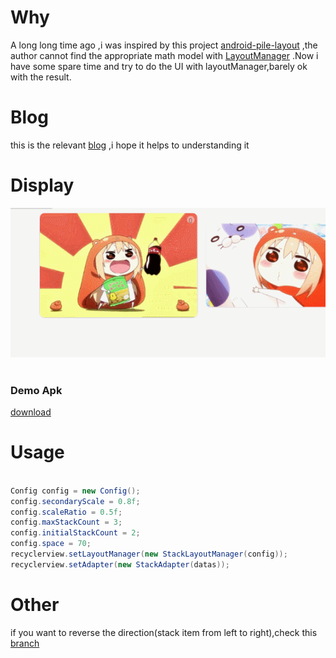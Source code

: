 # Why
A long long time ago ,i was inspired by this project [android-pile-layout](https://github.com/xmuSistone/android-pile-layout) ,the author cannot find the appropriate math model with [LayoutManager](https://github.com/HirayClay/StackLayoutManager/blob/master/app/src/main/java/com/hirayclay/StackLayoutManager.java) .Now i have some spare time and try to do the UI with layoutManager,barely ok with the result.</br>

# Blog
this is the relevant [blog](http://blog.csdn.net/u014296305/article/details/73496017) ,i hope it helps to understanding it</br>

# Display
<img src="static/art_new.gif"/>
<img src="static/stackmanager3.gif" width="0px" height="0px"/></br>

### Demo Apk
[download](static/app.apk)

# Usage
```java

Config config = new Config();
config.secondaryScale = 0.8f;
config.scaleRatio = 0.5f;
config.maxStackCount = 3;
config.initialStackCount = 2;
config.space = 70;
recyclerview.setLayoutManager(new StackLayoutManager(config));
recyclerview.setAdapter(new StackAdapter(datas));

```

# Other
if you want to reverse the direction(stack item from left to right),check this [branch](https://github.com/HirayClay/StackLayoutManager/tree/orientation)
